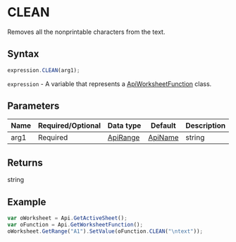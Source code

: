 # CLEAN

Removes all the nonprintable characters from the text.

## Syntax

```javascript
expression.CLEAN(arg1);
```

`expression` - A variable that represents a [ApiWorksheetFunction](../ApiWorksheetFunction.md) class.

## Parameters

| **Name** | **Required/Optional** | **Data type** | **Default** | **Description** |
| ------------- | ------------- | ------------- | ------------- | ------------- |
| arg1 | Required | [ApiRange](../../ApiRange/ApiRange.md) | [ApiName](../../ApiName/ApiName.md) | string |  | A string from which nonprintable characters will be removed. |

## Returns

string

## Example



```javascript
var oWorksheet = Api.GetActiveSheet();
var oFunction = Api.GetWorksheetFunction();
oWorksheet.GetRange("A1").SetValue(oFunction.CLEAN("\ntext"));
```
